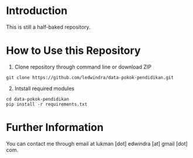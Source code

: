 # Introduction

This is still a half-baked repository.

# How to Use this Repository

1. Clone repository through command line or download ZIP

```
git clone https://github.com/ledwindra/data-pokok-pendidikan.git
```

2. Intstall required modules

```
cd data-pokok-pendidikan
pip install -r requirements.txt
```

# Further Information

You can contact me through email at lukman [dot] edwindra [at] gmail [dot] com.
